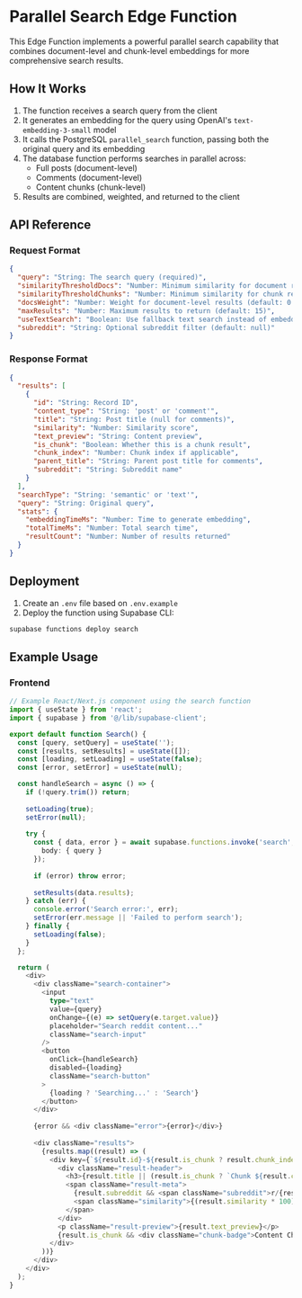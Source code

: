 # Parallel Search Edge Function

This Edge Function implements a powerful parallel search capability that combines document-level and chunk-level embeddings for more comprehensive search results.

## How It Works

1. The function receives a search query from the client
2. It generates an embedding for the query using OpenAI's `text-embedding-3-small` model
3. It calls the PostgreSQL `parallel_search` function, passing both the original query and its embedding
4. The database function performs searches in parallel across:
   - Full posts (document-level)
   - Comments (document-level)
   - Content chunks (chunk-level)
5. Results are combined, weighted, and returned to the client

## API Reference

### Request Format

```json
{
  "query": "String: The search query (required)",
  "similarityThresholdDocs": "Number: Minimum similarity for document results (default: 0.65)",
  "similarityThresholdChunks": "Number: Minimum similarity for chunk results (default: 0.7)",
  "docsWeight": "Number: Weight for document-level results (default: 0.8)",
  "maxResults": "Number: Maximum results to return (default: 15)",
  "useTextSearch": "Boolean: Use fallback text search instead of embeddings (default: false)",
  "subreddit": "String: Optional subreddit filter (default: null)"
}
```

### Response Format

```json
{
  "results": [
    {
      "id": "String: Record ID",
      "content_type": "String: 'post' or 'comment'",
      "title": "String: Post title (null for comments)",
      "similarity": "Number: Similarity score",
      "text_preview": "String: Content preview",
      "is_chunk": "Boolean: Whether this is a chunk result",
      "chunk_index": "Number: Chunk index if applicable",
      "parent_title": "String: Parent post title for comments",
      "subreddit": "String: Subreddit name"
    }
  ],
  "searchType": "String: 'semantic' or 'text'",
  "query": "String: Original query",
  "stats": {
    "embeddingTimeMs": "Number: Time to generate embedding",
    "totalTimeMs": "Number: Total search time",
    "resultCount": "Number: Number of results returned"
  }
}
```

## Deployment

1. Create an `.env` file based on `.env.example`
2. Deploy the function using Supabase CLI:

```bash
supabase functions deploy search
```

## Example Usage

### Frontend

```typescript
// Example React/Next.js component using the search function
import { useState } from 'react';
import { supabase } from '@/lib/supabase-client';

export default function Search() {
  const [query, setQuery] = useState('');
  const [results, setResults] = useState([]);
  const [loading, setLoading] = useState(false);
  const [error, setError] = useState(null);

  const handleSearch = async () => {
    if (!query.trim()) return;
    
    setLoading(true);
    setError(null);
    
    try {
      const { data, error } = await supabase.functions.invoke('search', {
        body: { query }
      });
      
      if (error) throw error;
      
      setResults(data.results);
    } catch (err) {
      console.error('Search error:', err);
      setError(err.message || 'Failed to perform search');
    } finally {
      setLoading(false);
    }
  };

  return (
    <div>
      <div className="search-container">
        <input
          type="text"
          value={query}
          onChange={(e) => setQuery(e.target.value)}
          placeholder="Search reddit content..."
          className="search-input"
        />
        <button 
          onClick={handleSearch}
          disabled={loading}
          className="search-button"
        >
          {loading ? 'Searching...' : 'Search'}
        </button>
      </div>
      
      {error && <div className="error">{error}</div>}
      
      <div className="results">
        {results.map((result) => (
          <div key={`${result.id}-${result.is_chunk ? result.chunk_index : ''}`} className="result-card">
            <div className="result-header">
              <h3>{result.title || (result.is_chunk ? `Chunk ${result.chunk_index}` : 'Comment')}</h3>
              <span className="result-meta">
                {result.subreddit && <span className="subreddit">r/{result.subreddit}</span>}
                <span className="similarity">{(result.similarity * 100).toFixed(1)}% match</span>
              </span>
            </div>
            <p className="result-preview">{result.text_preview}</p>
            {result.is_chunk && <div className="chunk-badge">Content Chunk</div>}
          </div>
        ))}
      </div>
    </div>
  );
}
``` 